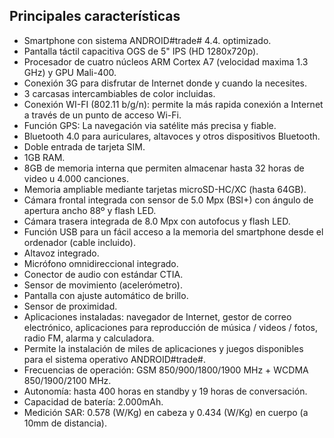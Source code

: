 ## Principales características

- Smartphone con sistema ANDROID#trade# 4.4. optimizado.
- Pantalla táctil capacitiva OGS de 5" IPS (HD 1280x720p).
- Procesador de cuatro núcleos ARM Cortex A7 (velocidad maxima 1.3 GHz) y GPU Mali-400.
- Conexión 3G para disfrutar de Internet donde y cuando la necesites.
- 3 carcasas intercambiables de color incluidas.
- Conexión WI-FI (802.11 b/g/n): permite la más rapida conexión a Internet a través de un punto de acceso Wi-Fi.
- Función GPS: La navegación via satélite más precisa y fiable.
- Bluetooth 4.0 para auriculares, altavoces y otros dispositivos Bluetooth.
- Doble entrada de tarjeta SIM.
- 1GB RAM.
- 8GB de memoria interna que permiten almacenar hasta 32 horas de video u 4.000 canciones.
- Memoria ampliable mediante tarjetas microSD-HC/XC (hasta 64GB).
- Cámara frontal integrada con sensor de 5.0 Mpx (BSI+) con ángulo de apertura ancho 88º y flash LED.
- Cámara trasera integrada de 8.0 Mpx con autofocus y flash LED.
- Función USB para un fácil acceso a la memoria del smartphone desde el ordenador (cable incluido).
- Altavoz integrado.
- Micrófono omnidireccional integrado.
- Conector de audio con estándar CTIA.
- Sensor de movimiento (acelerómetro).
- Pantalla con ajuste automático de brillo.
- Sensor de proximidad.
- Aplicaciones instaladas: navegador de Internet, gestor de correo electrónico, aplicaciones para reproducción de música / videos / fotos, radio FM, alarma y calculadora.
- Permite la instalación de miles de aplicaciones y juegos disponibles para el sistema operativo ANDROID#trade#.
- Frecuencias de operación: GSM 850/900/1800/1900 MHz + WCDMA 850/1900/2100 MHz.
- Autonomía: hasta 400 horas en standby y 19 horas de conversación.
- Capacidad de batería: 2.000mAh.
- Medición SAR: 0.578 (W/Kg) en cabeza y 0.434 (W/Kg) en cuerpo (a 10mm de distancia).
